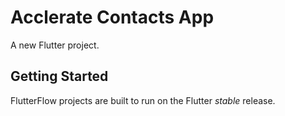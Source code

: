 # Acclerate Contacts App

A new Flutter project.

## Getting Started

FlutterFlow projects are built to run on the Flutter _stable_ release.
